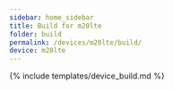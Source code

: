 ```yaml
---
sidebar: home_sidebar
title: Build for m20lte
folder: build
permalink: /devices/m20lte/build/
device: m20lte
---
```

{% include templates/device_build.md %}
